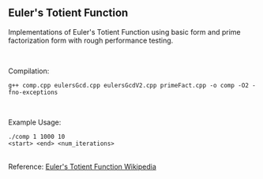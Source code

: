 ## Euler's Totient Function
<p>Implementations of Euler's Totient Function using basic form and prime factorization form with rough performance testing.</p>
<br><p>Compilation:</p>

```
g++ comp.cpp eulersGcd.cpp eulersGcdV2.cpp primeFact.cpp -o comp -O2 -fno-exceptions
```

<br>
<p>Example Usage:</p>

```
./comp 1 1000 10
<start> <end> <num_iterations>
```

<br/>Reference: [Euler's Totient Function Wikipedia](https://en.wikipedia.org/wiki/Euler%27s_totient_function)
